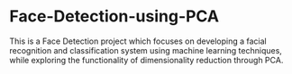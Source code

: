 # Face-Detection-using-PCA
This is a Face Detection project which focuses on developing a facial recognition and classification system using machine learning techniques, while exploring the functionality of dimensionality reduction through PCA.

